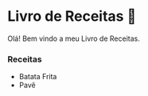 # Livro de Receitas :stew:

Olá! Bem vindo a meu Livro de Receitas.

### Receitas

- Batata Frita
- Pavê
